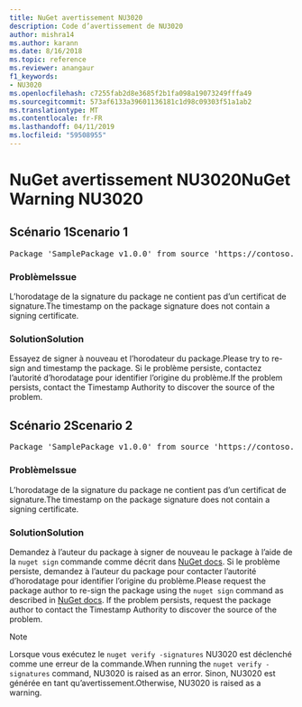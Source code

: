 ```yaml
---
title: NuGet avertissement NU3020
description: Code d’avertissement de NU3020
author: mishra14
ms.author: karann
ms.date: 8/16/2018
ms.topic: reference
ms.reviewer: anangaur
f1_keywords:
- NU3020
ms.openlocfilehash: c7255fab2d8e3685f2b1fa098a19073249fffa49
ms.sourcegitcommit: 573af6133a39601136181c1d98c09303f51a1ab2
ms.translationtype: MT
ms.contentlocale: fr-FR
ms.lasthandoff: 04/11/2019
ms.locfileid: "59508955"
---
```

# <a name="nuget-warning-nu3020"></a><span data-ttu-id="13ad9-103">NuGet avertissement NU3020</span><span class="sxs-lookup"><span data-stu-id="13ad9-103">NuGet Warning NU3020</span></span>

## <a name="scenario-1"></a><span data-ttu-id="13ad9-104">Scénario 1</span><span class="sxs-lookup"><span data-stu-id="13ad9-104">Scenario 1</span></span>

<pre>Package 'SamplePackage v1.0.0' from source 'https://contoso.com/index.json': The timestamp does not have a signing certificate.</pre>

### <a name="issue"></a><span data-ttu-id="13ad9-105">Problème</span><span class="sxs-lookup"><span data-stu-id="13ad9-105">Issue</span></span>

<span data-ttu-id="13ad9-106">L’horodatage de la signature du package ne contient pas d’un certificat de signature.</span><span class="sxs-lookup"><span data-stu-id="13ad9-106">The timestamp on the package signature does not contain a signing certificate.</span></span>


### <a name="solution"></a><span data-ttu-id="13ad9-107">Solution</span><span class="sxs-lookup"><span data-stu-id="13ad9-107">Solution</span></span>

<span data-ttu-id="13ad9-108">Essayez de signer à nouveau et l’horodateur du package.</span><span class="sxs-lookup"><span data-stu-id="13ad9-108">Please try to re-sign and timestamp the package.</span></span> <span data-ttu-id="13ad9-109">Si le problème persiste, contactez l’autorité d’horodatage pour identifier l’origine du problème.</span><span class="sxs-lookup"><span data-stu-id="13ad9-109">If the problem persists, contact the Timestamp Authority to discover the source of the problem.</span></span>



## <a name="scenario-2"></a><span data-ttu-id="13ad9-110">Scénario 2</span><span class="sxs-lookup"><span data-stu-id="13ad9-110">Scenario 2</span></span>

<pre>Package 'SamplePackage v1.0.0' from source 'https://contoso.com/index.json': The primary signature's timestamp does not have a signing certificate.</pre>

### <a name="issue"></a><span data-ttu-id="13ad9-111">Problème</span><span class="sxs-lookup"><span data-stu-id="13ad9-111">Issue</span></span>

<span data-ttu-id="13ad9-112">L’horodatage de la signature du package ne contient pas d’un certificat de signature.</span><span class="sxs-lookup"><span data-stu-id="13ad9-112">The timestamp on the package signature does not contain a signing certificate.</span></span>


### <a name="solution"></a><span data-ttu-id="13ad9-113">Solution</span><span class="sxs-lookup"><span data-stu-id="13ad9-113">Solution</span></span>

<span data-ttu-id="13ad9-114">Demandez à l’auteur du package à signer de nouveau le package à l’aide de la `nuget sign` commande comme décrit dans [NuGet docs](https://docs.microsoft.com/en-us/nuget/create-packages/sign-a-package). Si le problème persiste, demandez à l’auteur du package pour contacter l’autorité d’horodatage pour identifier l’origine du problème.</span><span class="sxs-lookup"><span data-stu-id="13ad9-114">Please request the package author to re-sign the package using the `nuget sign` command as described in [NuGet docs](https://docs.microsoft.com/en-us/nuget/create-packages/sign-a-package). If the problem persists, request the package author to contact the Timestamp Authority to discover the source of the problem.</span></span>


> [!Note]
> <span data-ttu-id="13ad9-115">Lorsque vous exécutez le `nuget verify -signatures` NU3020 est déclenché comme une erreur de la commande.</span><span class="sxs-lookup"><span data-stu-id="13ad9-115">When running the `nuget verify -signatures` command, NU3020 is raised as an error.</span></span> <span data-ttu-id="13ad9-116">Sinon, NU3020 est générée en tant qu’avertissement.</span><span class="sxs-lookup"><span data-stu-id="13ad9-116">Otherwise, NU3020 is raised as a warning.</span></span>